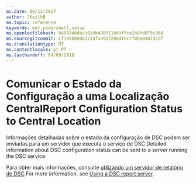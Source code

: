 ```yaml
---
ms.date: 06/12/2017
author: JKeithB
ms.topic: reference
keywords: wmf,powershell,setup
ms.openlocfilehash: 0499246dba3019b490f11043ffce248fd075c964
ms.sourcegitcommit: cf195b090b3223fa4917206dfec7f0b603873cdf
ms.translationtype: MT
ms.contentlocale: pt-PT
ms.lasthandoff: 04/09/2018
---
```

# <a name="report-configuration-status-to-central-location"></a><span data-ttu-id="71016-102">Comunicar o Estado da Configuração a uma Localização Central</span><span class="sxs-lookup"><span data-stu-id="71016-102">Report Configuration Status to Central Location</span></span>

<span data-ttu-id="71016-103">Informações detalhadas sobre o estado da configuração de DSC podem ser enviadas para um servidor que executa o serviço de DSC.</span><span class="sxs-lookup"><span data-stu-id="71016-103">Detailed information about DSC configuration status can be sent to a server running the DSC service.</span></span>

<span data-ttu-id="71016-104">Para obter mais informações, consulte [utilizando um servidor de relatório de DSC](https://msdn.microsoft.com/powershell/dsc/reportserver).</span><span class="sxs-lookup"><span data-stu-id="71016-104">For more information, see [Using a DSC report server](https://msdn.microsoft.com/powershell/dsc/reportserver).</span></span>